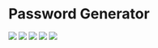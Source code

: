 # Password Generator
![](https://tokei.rs/b1/github/Fritzist/PyPasswordGen)
![](https://tokei.rs/b1/github/Fritzist/PyPasswordGen?category=blanks)
![](https://tokei.rs/b1/github/Fritzist/PyPasswordGen?category=code)
![](https://tokei.rs/b1/github/Fritzist/PyPasswordGen?category=comments)
![](https://tokei.rs/b1/github/Fritzist/PyPasswordGen?category=files)